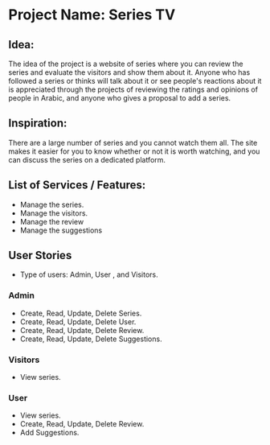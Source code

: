 # Project Name: Series TV

## Idea:
The idea of the project is a website of series where you can review the series and evaluate the visitors and show them about it. Anyone who has followed a series or thinks will talk about it or see people's reactions about it is appreciated through the projects of reviewing the ratings and opinions of people in Arabic, and anyone who gives a proposal to add a series.

## Inspiration:
There are a large number of series and you cannot watch them all. The site makes it easier for you to know whether or not it is worth watching, and you can discuss the series on a dedicated platform.


## List of Services / Features:

- Manage the series.
- Manage the visitors.
- Manage the review
- Manage the suggestions


## User Stories
- Type of users: Admin, User , and Visitors.

### Admin

- Create, Read, Update, Delete Series.
- Create, Read, Update, Delete User.
- Create, Read, Update, Delete Review.
- Create, Read, Update, Delete Suggestions.


### Visitors

- View series.

### User

- View series.
- Create, Read, Update, Delete Review.
- Add Suggestions.


